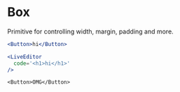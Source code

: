 # Box

Primitive for controlling width, margin, padding and more.

```.jsx
<Button>hi</Button>
```

```.jsx
<LiveEditor
  code='<h1>hi</h1>'
/>
```

```!jsx
<Button>OMG</Button>
```
